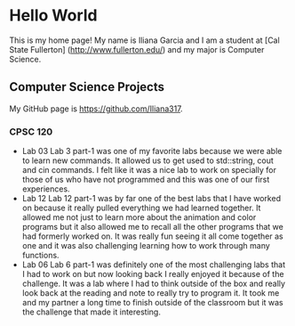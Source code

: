 # Hello World 

This is my home page! My name is Iliana Garcia and I am a student at [Cal State Fullerton] (http://www.fullerton.edu/) and my major is Computer Science. 

## Computer Science Projects

My GitHub page is https://github.com/Iliana317.

### CPSC 120

* Lab 03
    Lab 3 part-1 was one of my favorite labs because we were able to learn new commands. It allowed us to get used to std::string, cout and cin commands. I felt like it was a nice lab to work on specially for those of us who have not programmed and this was one of our first experiences. 
* Lab 12
    Lab 12 part-1 was by far one of the best labs that I have worked on because it really pulled everything we had learned together. It allowed me not just to learn more about the animation and color programs but it also allowed me to recall all the other programs that we had formerly worked on. It was really fun seeing it all come together as one and it was also challenging learning how to work through many functions. 
* Lab 06
    Lab 6 part-1 was definitely one of the most challenging labs that I had to work on but now looking back I really enjoyed it because of the challenge. It was a lab where I had to think outside of the box and really look back at the reading and note to really try to program it. It took me and my partner a long time to finish outside of the classroom but it was the challenge that made it interesting. 

